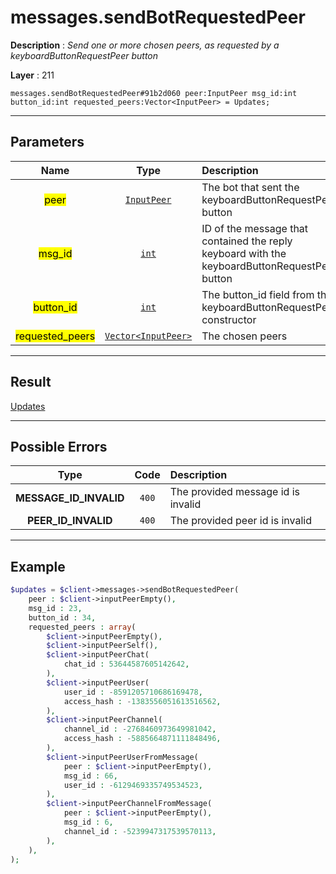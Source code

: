 # messages.sendBotRequestedPeer

**Description** : *Send one or more chosen peers, as requested by a keyboardButtonRequestPeer button*

**Layer** : 211

```tl
messages.sendBotRequestedPeer#91b2d060 peer:InputPeer msg_id:int button_id:int requested_peers:Vector<InputPeer> = Updates;
```

---

## Parameters

| Name | Type | Description |
| :---: | :---: | :--- |
| <mark>peer</mark> | [`InputPeer`](type/InputPeer) | The bot that sent the keyboardButtonRequestPeer button |
| <mark>msg_id</mark> | [`int`](type/int) | ID of the message that contained the reply keyboard with the keyboardButtonRequestPeer button |
| <mark>button_id</mark> | [`int`](type/int) | The button_id field from the keyboardButtonRequestPeer constructor |
| <mark>requested_peers</mark> | [`Vector<InputPeer>`](type/InputPeer) | The chosen peers |

---

## Result

[Updates](type/Updates)

---

## Possible Errors

| Type | Code | Description |
| :---: | :---: | :--- |
| **MESSAGE_ID_INVALID** | `400` | The provided message id is invalid |
| **PEER_ID_INVALID** | `400` | The provided peer id is invalid |

---

## Example

```php
$updates = $client->messages->sendBotRequestedPeer(
	peer : $client->inputPeerEmpty(),
	msg_id : 23,
	button_id : 34,
	requested_peers : array(
		$client->inputPeerEmpty(),
		$client->inputPeerSelf(),
		$client->inputPeerChat(
			chat_id : 53644587605142642,
		),
		$client->inputPeerUser(
			user_id : -8591205710686169478,
			access_hash : -1383556051613516562,
		),
		$client->inputPeerChannel(
			channel_id : -2768460973649981042,
			access_hash : -5885664871111848496,
		),
		$client->inputPeerUserFromMessage(
			peer : $client->inputPeerEmpty(),
			msg_id : 66,
			user_id : -6129469335749534523,
		),
		$client->inputPeerChannelFromMessage(
			peer : $client->inputPeerEmpty(),
			msg_id : 6,
			channel_id : -5239947317539570113,
		),
	),
);
```